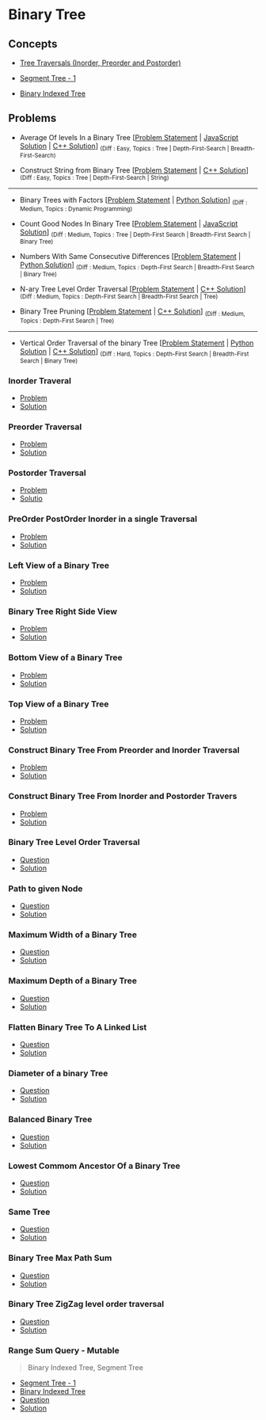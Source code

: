 # Binary Tree

## Concepts

- [Tree Traversals (Inorder, Preorder and Postorder)](https://www.geeksforgeeks.org/tree-traversals-inorder-preorder-and-postorder/)

- [Segment Tree - 1](https://www.geeksforgeeks.org/segment-tree-set-1-sum-of-given-range/)

- [Binary Indexed Tree](https://www.geeksforgeeks.org/binary-indexed-tree-or-fenwick-tree-2/)


## Problems

- Average Of levels In a Binary Tree [[Problem Statement](https://leetcode.com/problems/average-of-levels-in-binary-tree/) | [JavaScript Solution](/CompetitiveProgramming/BinaryTrees/averageOfLevelsInABinaryTree/averageOfLevelsInABinaryTree.js) | [C++ Solution](/CompetitiveProgramming/BinaryTrees/averageOfLevelsInABinaryTree/averageOfLevelsInABinaryTree.cpp)] <sub> (Diff : Easy, Topics : Tree | Depth-First-Search | Breadth-First-Search)</sub> 

- Construct String from Binary Tree [[Problem Statement](https://leetcode.com/problems/construct-string-from-binary-tree/) | [C++ Solution](/CompetitiveProgramming/BinaryTrees/constructStringFromBinaryTree.cpp)] <sub> (Diff : Easy, Topics : Tree | Depth-First-Search | String)</sub> 

---

- Binary Trees with Factors [[Problem Statement](https://leetcode.com/problems/binary-trees-with-factors/) | [Python Solution](/CompetitiveProgramming/BinaryTrees/binaryTreeWithFactors.py)] <sub> (Diff : Medium, Topics : Dynamic Programming)</sub> 

- Count Good Nodes In Binary Tree [[Problem Statement](https://leetcode.com/problems/count-good-nodes-in-binary-tree/) | [JavaScript Solution](/CompetitiveProgramming/BinaryTrees/countGoodNodesInBinaryTree.js)] <sub> (Diff : Medium, Topics : Tree | Depth-First Search | Breadth-First Search | Binary Tree)</sub> 

- Numbers With Same Consecutive Differences [[Problem Statement](https://leetcode.com/problems/numbers-with-same-consecutive-differences/) | [Python Solution](/CompetitiveProgramming/BinaryTrees/numbersWithsameConsecutiveDiff.py)] <sub> (Diff : Medium, Topics : Depth-First Search | Breadth-First Search | Binary Tree)</sub> 

- N-ary Tree Level Order Traversal [[Problem Statement](https://leetcode.com/problems/n-ary-tree-level-order-traversal/) | [C++ Solution](/CompetitiveProgramming/BinaryTrees/nArrayLevelOrderTraversal.cpp)] <sub> (Diff : Medium, Topics : Depth-First Search | Breadth-First Search |  Tree)</sub> 

- Binary Tree Pruning [[Problem Statement](https://leetcode.com/problems/binary-tree-pruning/) | [C++ Solution](/CompetitiveProgramming/BinaryTrees/binaryTreePruning.cpp)] <sub> (Diff : Medium, Topics : Depth-First Search | Tree)</sub> 

---

- Vertical Order Traversal of the binary Tree [[Problem Statement](https://leetcode.com/problems/vertical-order-traversal-of-a-binary-tree/) | [Python Solution](/CompetitiveProgramming/BinaryTrees/verticalOrderTraversalOfBinaryTree/verticalOrderTraversalOfBinaryTree.py) | [C++ Solution](/CompetitiveProgramming/BinaryTrees/verticalOrderTraversalOfBinaryTree/verticalOrderTraversalOfBinaryTree.cpp)] <sub> (Diff : Hard, Topics : Depth-First Search | Breadth-First Search | Binary Tree)</sub> 





### Inorder Traveral

- [Problem](https://leetcode.com/problems/binary-tree-inorder-traversal/)
- [Solution](/CompetitiveProgramming/BinaryTrees/inorderTraveral.py)

### Preorder Traversal

- [Problem](https://leetcode.com/problems/binary-tree-preorder-traversal/)
- [Solution](/CompetitiveProgramming/BinaryTrees/preorderTraversal.py)

### Postorder Traversal

- [Problem](https://leetcode.com/problems/binary-tree-postorder-traversal/)
- [Solutio](/CompetitiveProgramming/BinaryTrees/postorderTraversal.py)

### PreOrder PostOrder Inorder in a single Traversal

- [Problem](https://www.codingninjas.com/codestudio/problems/981269)
- [Solution](/CompetitiveProgramming/BinaryTrees/preOrderPostOrderInOrderInASingleTraversal.py)

### Left View of a Binary Tree

- [Problem](https://practice.geeksforgeeks.org/problems/left-view-of-binary-tree/1)
- [Solution](/CompetitiveProgramming/BinaryTrees/leftViewOfBinaryTree.py)

### Binary Tree Right Side View

- [Problem](https://leetcode.com/problems/binary-tree-right-side-view/)
- [Solution](/CompetitiveProgramming/BinaryTrees/binaryTreeRightSideView.py)

### Bottom View of a Binary Tree

- [Problem](https://practice.geeksforgeeks.org/problems/bottom-view-of-binary-tree/1)
- [Solution](/CompetitiveProgramming/BinaryTrees/bottomViewOfABinaryTree.py)

### Top View of a Binary Tree

- [Problem](https://practice.geeksforgeeks.org/problems/top-view-of-binary-tree/1)
- [Solution](/CompetitiveProgramming/BinaryTrees/topViewOfBinaryTree.py)



### Construct Binary Tree From Preorder and Inorder Traversal

- [Problem](https://leetcode.com/problems/construct-binary-tree-from-preorder-and-inorder-traversal/solution/)
- [Solution](/CompetitiveProgramming/BinaryTrees/constructBinaryTreeFromPreorderAndInOrderTraversal.py)

### Construct Binary Tree From Inorder and Postorder Travers

- [Problem](https://leetcode.com/problems/construct-binary-tree-from-inorder-and-postorder-traversal/)
- [Solution](/CompetitiveProgramming/BinaryTrees/constructBinaryTreeFromInorderAndPostOrderTraversal.py)

### Binary Tree Level Order Traversal

- [Question](https://leetcode.com/problems/binary-tree-level-order-traversal/)
- [Solution](/CompetitiveProgramming/BinaryTrees/binaryTreeLevelOrderTraversal.py)

### Path to given Node 

- [Question](https://www.interviewbit.com/problems/path-to-given-node/)
- [Solution](/CompetitiveProgramming/BinaryTrees/pathToGivenNode.py)

### Maximum Width of a Binary Tree

- [Question](https://leetcode.com/problems/maximum-width-of-binary-tree/submissions/)
- [Solution](/CompetitiveProgramming/BinaryTrees/maxWidthOfABinaryTree.py)

### Maximum Depth of a Binary Tree

- [Question](https://leetcode.com/problems/maximum-depth-of-binary-tree/)
- [Solution](/CompetitiveProgramming/BinaryTrees/maxDepthOfABinaryTree.py)

### Flatten Binary Tree To A Linked List

- [Question](https://leetcode.com/problems/flatten-binary-tree-to-linked-list/)
- [Solution](/CompetitiveProgramming/BinaryTrees/flattenBinaryTreeToALinkedList.py)

### Diameter of a binary Tree

- [Question](https://leetcode.com/problems/diameter-of-binary-tree/)
- [Solution](/CompetitiveProgramming/BinaryTrees/diameterOfABinaryTree.py)

### Balanced Binary Tree

- [Question](https://leetcode.com/problems/balanced-binary-tree/)
- [Solution](/CompetitiveProgramming/BinaryTrees/balancedBinaryTree.py)

### Lowest Commom Ancestor Of a Binary Tree

- [Question](https://leetcode.com/problems/lowest-common-ancestor-of-a-binary-tree/)
- [Solution](/CompetitiveProgramming/BinaryTrees/lowestCommonAncestorOfABinaryTree.py)

### Same Tree

- [Question](https://leetcode.com/problems/same-tree/)
- [Solution](/CompetitiveProgramming/BinaryTrees/sameTree.py)

### Binary Tree Max Path Sum

- [Question](https://leetcode.com/problems/binary-tree-maximum-path-sum/)
- [Solution](/CompetitiveProgramming/BinaryTrees/binaryTreeMaxPathSum.py)

### Binary Tree ZigZag level order traversal

- [Question](https://leetcode.com/problems/binary-tree-zigzag-level-order-traversal/)
- [Solution](/CompetitiveProgramming/BinaryTrees/zigzagLevelOrderTraversal.py)

### Range Sum Query - Mutable

> Binary Indexed Tree, Segment Tree

- [Segment Tree - 1](https://www.geeksforgeeks.org/segment-tree-set-1-sum-of-given-range/)
- [Binary Indexed Tree](https://www.geeksforgeeks.org/binary-indexed-tree-or-fenwick-tree-2/)
- [Question](https://leetcode.com/problems/range-sum-query-mutable/)
- [Solution](/CompetitiveProgramming/BinaryTrees/rangeSumQuery.py)